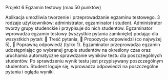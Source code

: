 Projekt 6 Egzamin testowy (max 50 punktów)

Aplikacja umożliwia tworzenie i przeprowadzanie egzaminu testowego. 3 rodzaje użytkowników: administrator, egzaminator i student. Administrator tworzy grupy studenckie i przypisuje do nich studentów. Egzaminator wprowadza egzamin testowy (wszystkie pytania zamknięte) podając dla wszystkich pytań:  Treść pytania,  Propozycje odpowiedzi (co najwyżej 5),  Poprawną odpowiedź (tylko 1). Egzaminator przeprowadza egzamin udostępniając go wybranej grupie studentów na określony czas oraz uruchamia automatyczne sprawdzanie wyników testu dla poszczególnych studentów. Po sprawdzeniu wynik testu jest przypisywany poszczególnym studentom. Student loguje się, wprowadza odpowiedzi na poszczególne pytania i ogląda wyniki.